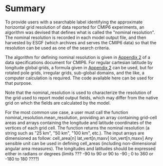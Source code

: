 # Summary

To provide users with a searchable label identifying the approximate horizontal grid resolution of data reported for CMIP6 experiments, an algorithm was devised that defines what is called the "nominal resolution".  The nominal resolution is recorded in each model output file, and then harvested by ESGF (which archives and serves the CMIP6 data) so that the resolution can be used as one of the search criteria.  

The algorithm for defining nominal resolution is given in [Appendix 2](https://docs.google.com/document/d/1h0r8RZr_f3-8egBMMh7aqLwy3snpD6_MrDz1q8n5XUk/edit#bookmark=id.ibeh7ad2gpdi) of a data specifications document for CMIP6.  For regular cartesian latitude by longitude global grids, a formula given in [Appendix 2](https://docs.google.com/document/d/1h0r8RZr_f3-8egBMMh7aqLwy3snpD6_MrDz1q8n5XUk/edit#bookmark=id.ibeh7ad2gpdi) can be used, but for rotated pole grids, irregular grids, sub-global domains, and the like, a computer calculation is required.  The code available here can be used for that purpose.

Note that the nominal_resolution is used to characterize the resolution of the grid used to report model output fields, which may differ from the native grid on which the fields are calculated by the model.

For the most common use case, a user must call the function nominal_resolution.mean_resolution, providing an array containing grid-cell areas and arrays containing the longitude and latitude coordinates of the vertices of each grid cell.  The function returns the nominal resolution (a string such as "25 km", "50 km", "100 km", etc.).  The input arrays are dimensioned as follow:
cell_area[n]
lat_vert[n,maxv]
lon_vert[n,maxv]
Any sensible unit can be used in defining cell_areas (including non-dimensional angular area measures).  The longitudes and latitudes should be expressed either in radians or degrees (limits ???   -90 to 90 or 90 to -90 ;  0 to 360 or -180 to 180 ????)

